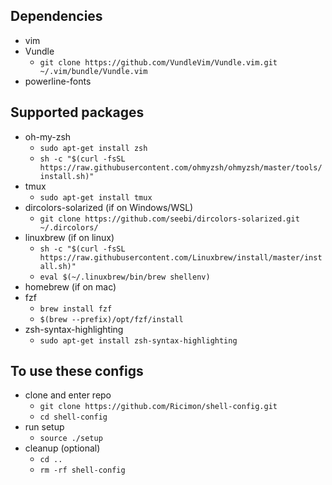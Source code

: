 ## Dependencies
- vim
- Vundle
	- `git clone https://github.com/VundleVim/Vundle.vim.git ~/.vim/bundle/Vundle.vim`
- powerline-fonts

## Supported packages
- oh-my-zsh
	- `sudo apt-get install zsh`
	- `sh -c "$(curl -fsSL https://raw.githubusercontent.com/ohmyzsh/ohmyzsh/master/tools/install.sh)"`
- tmux
	- `sudo apt-get install tmux`
- dircolors-solarized (if on Windows/WSL)
	- `git clone https://github.com/seebi/dircolors-solarized.git ~/.dircolors/`
- linuxbrew (if on linux)
	- `sh -c "$(curl -fsSL https://raw.githubusercontent.com/Linuxbrew/install/master/install.sh)"`
	- `eval $(~/.linuxbrew/bin/brew shellenv)`
- homebrew (if on mac)
- fzf
	- `brew install fzf`
	- `$(brew --prefix)/opt/fzf/install`
- zsh-syntax-highlighting
	- `sudo apt-get install zsh-syntax-highlighting`

## To use these configs
- clone and enter repo
	- `git clone https://github.com/Ricimon/shell-config.git`
	- `cd shell-config`
- run setup
	- `source ./setup`
- cleanup (optional)
	- `cd ..`
	- `rm -rf shell-config`
